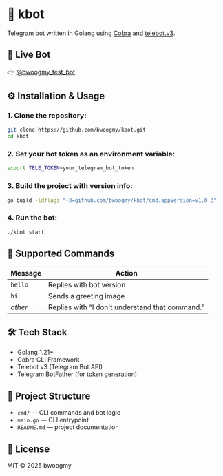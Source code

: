 # 🤖 kbot

Telegram bot written in Golang using [Cobra](https://github.com/spf13/cobra) and [telebot.v3](https://github.com/tucnak/telebot).

## 🔗 Live Bot

👉 [@bwoogmy_test_bot](https://t.me/bwoogmy_test_bot)

## ⚙️ Installation & Usage

### 1. Clone the repository:
```bash
git clone https://github.com/bwoogmy/kbot.git
cd kbot
```

### 2. Set your bot token as an environment variable:
```bash
export TELE_TOKEN=your_telegram_bot_token
```

### 3. Build the project with version info:
```bash
go build -ldflags "-X=github.com/bwoogmy/kbot/cmd.appVersion=v1.0.3"
```

### 4. Run the bot:
```bash
./kbot start
```

## 💬 Supported Commands

| Message | Action |
|---------|--------|
| `hello` | Replies with bot version |
| `hi`    | Sends a greeting image |
| *other* | Replies with “I don't understand that command.” |

## 🛠 Tech Stack

- Golang 1.21+
- Cobra CLI Framework
- Telebot v3 (Telegram Bot API)
- Telegram BotFather (for token generation)

## 📁 Project Structure

- `cmd/` — CLI commands and bot logic
- `main.go` — CLI entrypoint
- `README.md` — project documentation

## 📝 License

MIT © 2025 bwoogmy
